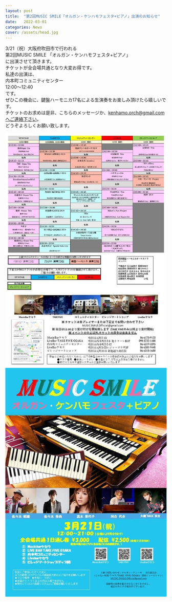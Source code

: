```yaml
---
layout: post
title:  "第2回MUSIC SMILE「オルガン・ケンハモフェスタ+ピアノ」出演のお知らせ"
date:   2022-03-01 
categories: News
cover: /assets/head.jpg
---
```


3/21（祝）大阪府吹田市で行われる  
第2回MUSIC SMILE  「オルガン・ケンハモフェスタ+ピアノ」  
に出演させて頂きます。  
チケットが全会場共通となり大変お得です。  
私達の出演は、  
内本町コミュニティセンター  
12:00〜12:40  
です。  
ぜひこの機会に、鍵盤ハーモニカ17名による生演奏をお楽しみ頂けたら嬉しいです。  
チケットのお求めは是非、こちらのメッセージか、kenhamo.orch@gmail.comへご連絡下さい。  
どうぞよろしくお願い致します。  
  
<img border="0" src="/assets/20220301-1.jpg">  
<img border="0" src="/assets/20220301-2.jpg">  
